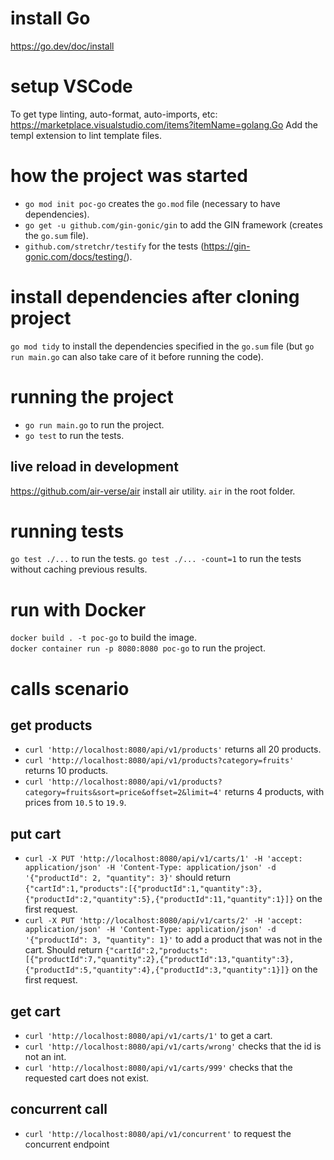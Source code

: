 # install Go
https://go.dev/doc/install

# setup VSCode
To get type linting, auto-format, auto-imports, etc:\
https://marketplace.visualstudio.com/items?itemName=golang.Go
Add the templ extension to lint template files.

# how the project was started
- `go mod init poc-go` creates the `go.mod` file (necessary to have dependencies).
- `go get -u github.com/gin-gonic/gin` to add the GIN framework (creates the `go.sum` file).
- `github.com/stretchr/testify` for the tests (https://gin-gonic.com/docs/testing/).

# install dependencies after cloning project
`go mod tidy` to install the dependencies specified in the `go.sum` file (but `go run main.go` can also take care of it before running the code).

# running the project
- `go run main.go` to run the project.
- `go test` to run the tests.

## live reload in development
https://github.com/air-verse/air install air utility.
`air` in the root folder.

# running tests
`go test ./...` to run the tests.
`go test ./... -count=1` to run the tests without caching previous results.

# run with Docker
`docker build . -t poc-go` to build the image.\
`docker container run -p 8080:8080 poc-go` to run the project.

# calls scenario
## get products
- `curl 'http://localhost:8080/api/v1/products'` returns all 20 products.
- `curl 'http://localhost:8080/api/v1/products?category=fruits'` returns 10 products.
- `curl 'http://localhost:8080/api/v1/products?category=fruits&sort=price&offset=2&limit=4'` returns 4 products, with prices from `10.5` to `19.9`.

## put cart
- `curl -X PUT 'http://localhost:8080/api/v1/carts/1' -H 'accept: application/json' -H 'Content-Type: application/json' -d '{"productId": 2, "quantity": 3}'` should return `{"cartId":1,"products":[{"productId":1,"quantity":3},{"productId":2,"quantity":5},{"productId":11,"quantity":1}]}` on the first request.
- `curl -X PUT 'http://localhost:8080/api/v1/carts/2' -H 'accept: application/json' -H 'Content-Type: application/json' -d '{"productId": 3, "quantity": 1}'` to add a product that was not in the cart. Should return `{"cartId":2,"products":[{"productId":7,"quantity":2},{"productId":13,"quantity":3},{"productId":5,"quantity":4},{"productId":3,"quantity":1}]}` on the first request.

## get cart
- `curl 'http://localhost:8080/api/v1/carts/1'` to get a cart.
- `curl 'http://localhost:8080/api/v1/carts/wrong'` checks that the id is not an int.
- `curl 'http://localhost:8080/api/v1/carts/999'` checks that the requested cart does not exist.

## concurrent call
- `curl 'http://localhost:8080/api/v1/concurrent'` to request the concurrent endpoint
